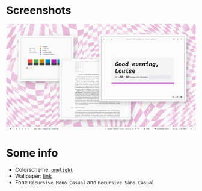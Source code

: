 # Screenshots

![screenshot](screenshot.png)

# Some info

+ Colorscheme: [`onelight`](https://github.com/kiddae/colorer-colorschemes/blob/main/onelight)
+ Wallpaper: [link](https://raw.githubusercontent.com/kiddae/wallpapers/main/misc/umbrella.jpg)
+ Font: `Recursive Mono Casual` and `Recursive Sans Casual` 
